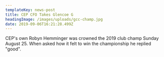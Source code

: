 ```yaml
---
templateKey: news-post
title: CEP CFO Takes Glencoe G
headingImage: /images/uploads/gcc-champ.jpg
date: 2019-09-06T16:21:28.499Z
---
```

CEP's own Robyn Hemminger was crowned the 2019 club champ Sunday August 25.  When asked how it felt to win the championship he replied "good".
